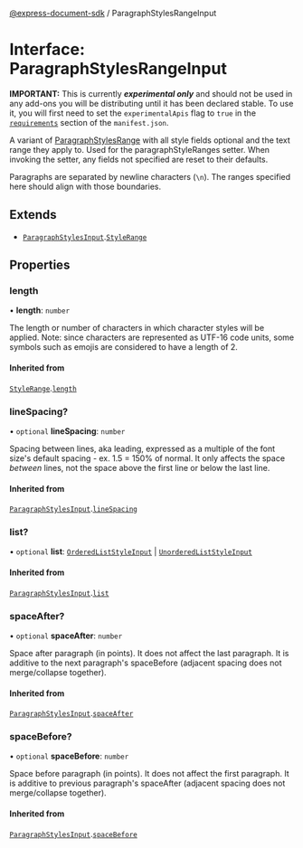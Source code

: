 [@express-document-sdk](../overview.md) / ParagraphStylesRangeInput

# Interface: ParagraphStylesRangeInput

<InlineAlert slots="text" variant="warning"/>

**IMPORTANT:** This is currently ***experimental only*** and should not be used in any add-ons you will be distributing until it has been declared stable. To use it, you will first need to set the `experimentalApis` flag to `true` in the [`requirements`](../../../manifest/index.md#requirements) section of the `manifest.json`.

A variant of [ParagraphStylesRange](paragraph-styles-range.md) with all style fields optional and the text range they apply to. Used for the
paragraphStyleRanges setter. When invoking the setter, any fields not specified are reset to their defaults.

Paragraphs are separated by newline characters (`\n`). The ranges specified here should align with
those boundaries.

## Extends

-   [`ParagraphStylesInput`](paragraph-styles-input.md).[`StyleRange`](style-range.md)

## Properties

### length

• **length**: `number`

The length or number of characters in which character styles will be applied.
Note: since characters are represented as UTF-16 code units, some symbols
such as emojis are considered to have a length of 2.

#### Inherited from

[`StyleRange`](style-range.md).[`length`](style-range.md#length)

<HorizontalLine />

### lineSpacing?

• `optional` **lineSpacing**: `number`

Spacing between lines, aka leading, expressed as a multiple of the font size's default spacing - ex. 1.5 = 150% of normal.
It only affects the space _between_ lines, not the space above the first line or below the last line.

#### Inherited from

[`ParagraphStylesInput`](paragraph-styles-input.md).[`lineSpacing`](paragraph-styles-input.md#linespacing)

<HorizontalLine />

### list?

• `optional` **list**: [`OrderedListStyleInput`](ordered-list-style-input.md) \| [`UnorderedListStyleInput`](unordered-list-style-input.md)

#### Inherited from

[`ParagraphStylesInput`](paragraph-styles-input.md).[`list`](paragraph-styles-input.md#list)

<HorizontalLine />

### spaceAfter?

• `optional` **spaceAfter**: `number`

Space after paragraph (in points). It does not affect the last paragraph. It is additive to the next paragraph's spaceBefore
(adjacent spacing does not merge/collapse together).

#### Inherited from

[`ParagraphStylesInput`](paragraph-styles-input.md).[`spaceAfter`](paragraph-styles-input.md#spaceafter)

<HorizontalLine />

### spaceBefore?

• `optional` **spaceBefore**: `number`

Space before paragraph (in points). It does not affect the first paragraph. It is additive to previous paragraph's spaceAfter
(adjacent spacing does not merge/collapse together).

#### Inherited from

[`ParagraphStylesInput`](paragraph-styles-input.md).[`spaceBefore`](paragraph-styles-input.md#spacebefore)
